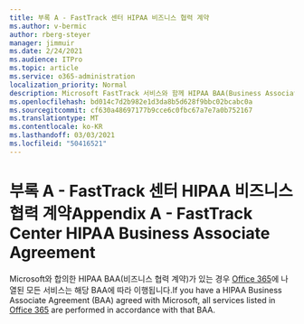 ```yaml
---
title: 부록 A - FastTrack 센터 HIPAA 비즈니스 협력 계약
ms.author: v-bermic
author: rberg-steyer
manager: jimmuir
ms.date: 2/24/2021
ms.audience: ITPro
ms.topic: article
ms.service: o365-administration
localization_priority: Normal
description: Microsoft FastTrack 서비스와 함께 HIPAA BAA(Business Associate Agreement)가 있는 경우 다음을 제외한 FastTrack Center Benefit for Office 365에 나열된 모든 서비스가 해당 BAA에 포함됩니다.
ms.openlocfilehash: bd014c7d2b982e1d3da8b5d628f9bbc02bcabc0a
ms.sourcegitcommit: cf630a48697177b9cce6c0fbc67a7e7a0b752167
ms.translationtype: MT
ms.contentlocale: ko-KR
ms.lasthandoff: 03/03/2021
ms.locfileid: "50416521"
---
```

# <a name="appendix-a---fasttrack-center-hipaa-business-associate-agreement"></a><span data-ttu-id="deab6-103">부록 A - FastTrack 센터 HIPAA 비즈니스 협력 계약</span><span class="sxs-lookup"><span data-stu-id="deab6-103">Appendix A - FastTrack Center HIPAA Business Associate Agreement</span></span>

<span data-ttu-id="deab6-104">Microsoft와 합의한 HIPAA BAA(비즈니스 협력 계약)가 있는 경우 [Office 365](products-and-capabilities.md#office-365)에 나열된 모든 서비스는 해당 BAA에 따라 이행됩니다.</span><span class="sxs-lookup"><span data-stu-id="deab6-104">If you have a HIPAA Business Associate Agreement (BAA) agreed with Microsoft, all services listed in [Office 365](products-and-capabilities.md#office-365) are performed in accordance with that BAA.</span></span>


